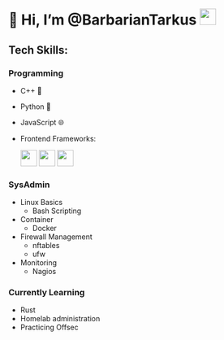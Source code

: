 # 👋 Hi, I’m @BarbarianTarkus  <img src="https://img1.picmix.com/output/stamp/normal/1/6/2/4/2304261_9a959.png" width="32" height="32" />

## Tech Skills:

### Programming

  * C++ 🚀
  * Python 🐍
  * JavaScript 🌐

  * Frontend Frameworks:
    <div>
      <img src="https://cdn.jsdelivr.net/npm/simple-icons@v6.1.0/icons/angularjs.svg" width="32" height="32">
      <img src="https://cdn.jsdelivr.net/npm/simple-icons@v6.1.0/icons/svelte.svg" width="32" height="32">
      <img src="https://cdn.jsdelivr.net/npm/simple-icons@6.1.0/icons/django.svg" width="32" height="32">
    </div>

### SysAdmin

  * Linux Basics
    * Bash Scripting
  * Container
    * Docker
  * Firewall Management
    * nftables
    * ufw
  * Monitoring
    * Nagios

### Currently Learning

  * Rust
  * Homelab administration
  * Practicing Offsec 


